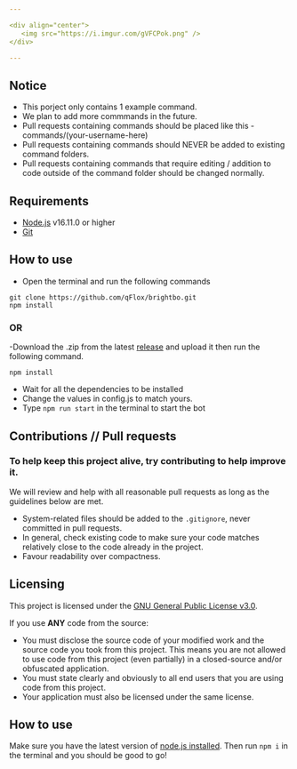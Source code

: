 ```yaml
---

<div align="center">
   <img src="https://i.imgur.com/gVFCPok.png" />
</div>

---
```


## Notice
- This porject only contains 1 example command.
- We plan to add more commmands in the future.
- Pull requests containing commands should be placed like this - commands/(your-username-here)
- Pull requests containing commands should NEVER be added to existing command folders.
- Pull requests containing commands that require editing / addition to code outside of the command folder
should be changed normally.

## Requirements

- [Node.js](https://nodejs.org/en/) v16.11.0 or higher
- [Git](https://git-scm.com/downloads)

## How to use
- Open the terminal and run the following commands

```
git clone https://github.com/qFlox/brightbo.git
npm install
```

### OR

-Download the .zip from the latest [release](https://github.com/qFlox/brightbo/releases) and upload it then run the following command.

```
npm install
```

- Wait for all the dependencies to be installed
- Change the values in config.js to match yours.
- Type `npm run start` in the terminal to start the bot

## Contributions // Pull requests
### To help keep this project alive, try contributing to help improve it.

We will review and help with all reasonable pull requests as long as the guidelines below are met.

- System-related files should be added to the `.gitignore`, never committed in pull requests.
- In general, check existing code to make sure your code matches relatively close to the code already in the project.
- Favour readability over compactness.

## Licensing
This project is licensed under the [GNU General Public License v3.0](https://www.gnu.org/licenses/gpl-3.0.en.html). 

If you use **ANY** code from the source:
- You must disclose the source code of your modified work and the source code you took from this project. This means you are not allowed to use code from this project (even partially) in a closed-source and/or obfuscated application.
- You must state clearly and obviously to all end users that you are using code from this project.
- Your application must also be licensed under the same license.

## How to use
Make sure you have the latest version of [node.js installed](https://nodejs.org/en/download/). Then run
`npm i` in the terminal and you should be good to go! 
